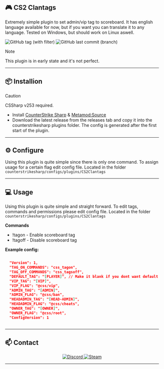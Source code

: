 ## 🎮 CS2 Clantags

Extremely simple plugin to set admin/vip tag to scoreboard. It has english language available for now, but if you want you can translate it to any language.
Tested on Windows, but should work on Linux aswell.

![GitHub tag (with filter)](https://img.shields.io/github/v/tag/asapverneri/CS2-Clantags?style=for-the-badge&label=Version)
![GitHub last commit (branch)](https://img.shields.io/github/last-commit/asapverneri/CS2-Clantags/dev?style=for-the-badge)

> [!NOTE]  
> This plugin is in early state and it's not perfect.

---

## 📦 Installion
> [!CAUTION]
> CSSharp v253 required.

- Install [CounterStrike Sharp](https://github.com/roflmuffin/CounterStrikeSharp) & [Metamod:Source](https://www.sourcemm.net/downloads.php/?branch=master)
- Download the latest release from the releases tab and copy it into the counterstrikesharp plugins folder.
The config is generated after the first start of the plugin.

---

## ⚙️ Configure

Using this plugin is quite simple since there is only one command.
To assign usage for a certain flag edit config file.
Located in the folder `counterstrikesharp/configs/plugins/CS2Clantags`

---

## 💻 Usage

Using this plugin is quite simple and straight forward.
To edit tags, commands and permissions please edit config file.
Located in the folder `counterstrikesharp/configs/plugins/CS2Clantags`

**Commands**
- !tagon - Enable scoreboard tag
- !tagoff - Disable scoreboard tag

**Example config:**
```json

  "Version": 1,
  "TAG_ON_COMMANDS": "css_tagon",
  "TAG_OFF_COMMANDS": "css_tagsoff",
  "DEFAULT_TAG": "[PLAYER]", // Make it blank if you dont want default tag
  "VIP_TAG": "[VIP]",
  "VIP_FLAG": "@css/vip",
  "ADMIN_TAG": "[ADMIN]",
  "ADMIN_FLAG": "@css/ban",
  "HEADADMIN_TAG": "[HEAD-ADMIN]",
  "HEADADMIN_FLAG": "@css/cheats",
  "OWNER_TAG": "[OWNER]",
  "OWNER_FLAG": "@css/root",
  "ConfigVersion": 1
  
```
---

## 📫 Contact

<div align="center">
  <a href="https://discordapp.com/users/367644530121637888">
    <img src="https://img.shields.io/badge/Discord-7289DA?style=for-the-badge&logo=discord&logoColor=white" alt="Discord" />
  </a>
  <a href="https://steamcommunity.com/id/vvernerii/">
    <img src="https://img.shields.io/badge/Steam-000000?style=for-the-badge&logo=steam&logoColor=white" alt="Steam" />
  </a>
</div>

---
